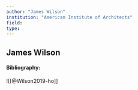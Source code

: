 ```yaml
---
author: "James Wilson"
institution: "American Institute of Architects"
field:
type:
---
```


## James Wilson
#### Bibliography:

![[@Wilson2019-ho]]